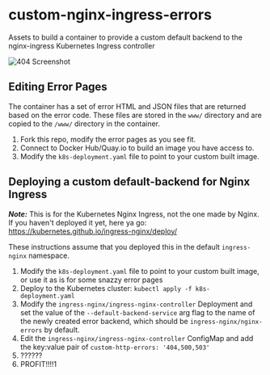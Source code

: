 # custom-nginx-ingress-errors
Assets to build a container to provide a custom default backend to the nginx-ingress Kubernetes Ingress controller

![404 Screenshot](https://github.com/kenmoini/custom-nginx-ingress-errors/raw/master/404-screenshot.png)

## Editing Error Pages

The container has a set of error HTML and JSON files that are returned based on the error code.  These files are stored in the `www/` directory and are copied to the `/www/` directory in the container.

1. Fork this repo, modify the error pages as you see fit.
2. Connect to Docker Hub/Quay.io to build an image you have access to.
3. Modify the `k8s-deployment.yaml` file to point to your custom built image.

## Deploying a custom default-backend for Nginx Ingress

***Note:*** This is for the Kubernetes Nginx Ingress, not the one made by Nginx.
If you haven't deployed it yet, here ya go: https://kubernetes.github.io/ingress-nginx/deploy/

These instructions assume that you deployed this in the default `ingress-nginx` namespace.

1. Modify the `k8s-deployment.yaml` file to point to your custom built image, or use it as is for some snazzy error pages
2. Deploy to the Kubernetes cluster: `kubectl apply -f k8s-deployment.yaml`
3. Modify the `ingress-nginx/ingress-nginx-controller` Deployment and set the value of the `--default-backend-service` arg flag to the name of the newly created error backend, which should be `ingress-nginx/nginx-errors` by default.
4. Edit the `ingress-nginx/ingress-nginx-controller` ConfigMap  and add the key:value pair of `custom-http-errors: '404,500,503'`
5. ??????
6. PROFIT!!!!1

